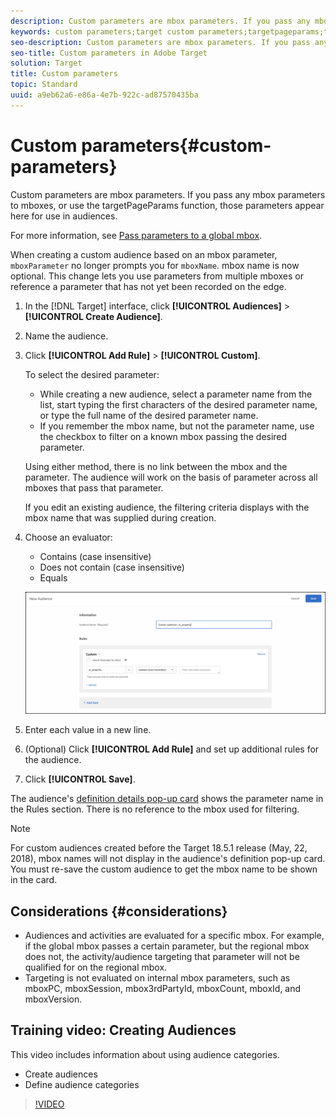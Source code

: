 ```yaml
---
description: Custom parameters are mbox parameters. If you pass any mbox parameters to mboxes, or use the targetPageParams function, those parameters appear here for use in audiences.
keywords: custom parameters;target custom parameters;targetpageparams;targeting mbox parameters
seo-description: Custom parameters are mbox parameters. If you pass any mbox parameters to mboxes, or use the targetPageParams function, those parameters appear here for use in audiences.
seo-title: Custom parameters in Adobe Target
solution: Target
title: Custom parameters
topic: Standard
uuid: a9eb62a6-e86a-4e7b-922c-ad87570435ba
---
```


# Custom parameters{#custom-parameters}

Custom parameters are mbox parameters. If you pass any mbox parameters to mboxes, or use the targetPageParams function, those parameters appear here for use in audiences.

For more information, see [Pass parameters to a global mbox](/help/c-implementing-target/c-implementing-target-for-client-side-web/t-mbox-download/c-understanding-global-mbox/pass-parameters-to-global-mbox.md).

When creating a custom audience based on an mbox parameter, `mboxParameter` no longer prompts you for `mboxName`. mbox name is now optional. This change lets you use parameters from multiple mboxes or reference a parameter that has not yet been recorded on the edge.

1. In the [!DNL Target] interface, click **[!UICONTROL Audiences]** > **[!UICONTROL Create Audience]**.
1. Name the audience.
1. Click **[!UICONTROL Add Rule]** > **[!UICONTROL Custom]**.

   To select the desired parameter:

   * While creating a new audience, select a parameter name from the list, start typing the first characters of the desired parameter name, or type the full name of the desired parameter name. 
   * If you remember the mbox name, but not the parameter name, use the checkbox to filter on a known mbox passing the desired parameter.

   Using either method, there is no link between the mbox and the parameter. The audience will work on the basis of parameter across all mboxes that pass that parameter.

   If you edit an existing audience, the filtering criteria displays with the mbox name that was supplied during creation.

1. Choose an evaluator:

   * Contains (case insensitive)
   * Does not contain (case insensitive)
   * Equals

   ![Custom parameter audience](/help/c-target/c-audiences/c-target-rules/assets/custom.png)

1. Enter each value in a new line.
1. (Optional) Click **[!UICONTROL Add Rule]** and set up additional rules for the audience.
1. Click **[!UICONTROL Save]**.

The audience's [definition details pop-up card](../../../c-target/c-audiences/audiences.md#section_11B9C4A777E14D36BA1E925021945780) shows the parameter name in the Rules section. There is no reference to the mbox used for filtering.

>[!NOTE]
>
>For custom audiences created before the Target 18.5.1 release (May, 22, 2018), mbox names will not display in the audience's definition pop-up card. You must re-save the custom audience to get the mbox name to be shown in the card.

## Considerations {#considerations}

* Audiences and activities are evaluated for a specific mbox. For example, if the global mbox passes a certain parameter, but the regional mbox does not, the activity/audience targeting that parameter will not be qualified for on the regional mbox.
* Targeting is not evaluated on internal mbox parameters, such as mboxPC, mboxSession, mbox3rdPartyId, mboxCount, mboxId, and mboxVersion.

## Training video: Creating Audiences

This video includes information about using audience categories.

* Create audiences 
* Define audience categories

>[!VIDEO](https://video.tv.adobe.com/v/17392)